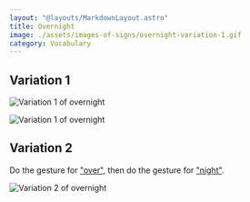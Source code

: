 ```yaml
---
layout: "@layouts/MarkdownLayout.astro"
title: Overnight
image: ./assets/images-of-signs/overnight-variation-1.gif
category: Vocabulary
---
```


## Variation 1

![Variation 1 of overnight](@signs/overnight-variation-1.gif)

![Variation 1 of overnight](@signs/overnight-variation-1-sgsl-sign-bank.gif)

## Variation 2

Do the gesture for ["over"](./over),
then do the gesture for ["night"](./night).

![Variation 2 of overnight](@signs/overnight-variation-2.gif)
